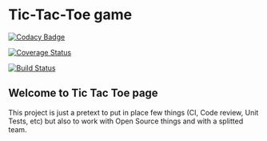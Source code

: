 # Tic-Tac-Toe game

[![Codacy Badge](https://api.codacy.com/project/badge/Grade/f90f8c4257dc4288a5aa3dd0997a7792)](https://www.codacy.com/app/tom.gcardoso/Tic-Tac-Toe?utm_source=github.com&utm_medium=referral&utm_content=TomasGC/Tic-Tac-Toe&utm_campaign=badger)

[![Coverage Status](https://coveralls.io/repos/github/TomasGC/Tic-Tac-Toe/badge.svg?branch=master)](https://coveralls.io/github/TomasGC/Tic-Tac-Toe?branch=master)

[![Build Status](https://travis-ci.org/TomasGC/Tic-Tac-Toe.svg?branch=master)](https://travis-ci.org/TomasGC/Tic-Tac-Toe)

## Welcome to Tic Tac Toe page

This project is just a pretext to put in place few things (CI, Code review, Unit Tests, etc) but also to work with Open Source things and with a splitted team.
